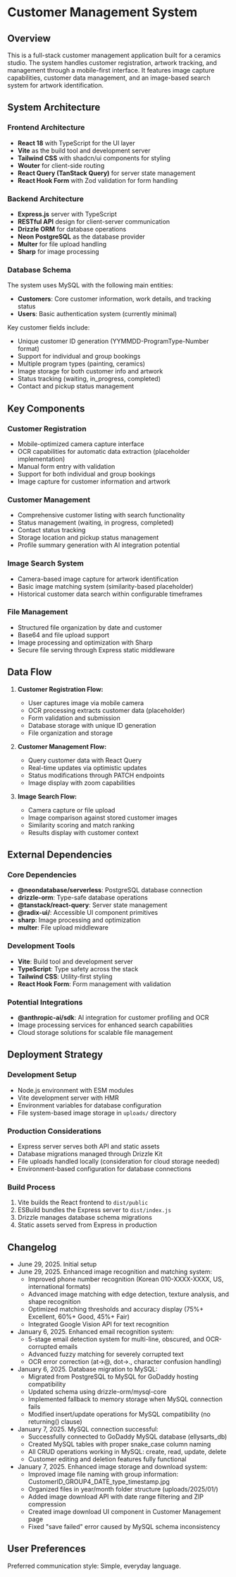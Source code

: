 # Customer Management System

## Overview

This is a full-stack customer management application built for a ceramics studio. The system handles customer registration, artwork tracking, and management through a mobile-first interface. It features image capture capabilities, customer data management, and an image-based search system for artwork identification.

## System Architecture

### Frontend Architecture
- **React 18** with TypeScript for the UI layer
- **Vite** as the build tool and development server
- **Tailwind CSS** with shadcn/ui components for styling
- **Wouter** for client-side routing
- **React Query (TanStack Query)** for server state management
- **React Hook Form** with Zod validation for form handling

### Backend Architecture
- **Express.js** server with TypeScript
- **RESTful API** design for client-server communication
- **Drizzle ORM** for database operations
- **Neon PostgreSQL** as the database provider
- **Multer** for file upload handling
- **Sharp** for image processing

### Database Schema
The system uses MySQL with the following main entities:
- **Customers**: Core customer information, work details, and tracking status
- **Users**: Basic authentication system (currently minimal)

Key customer fields include:
- Unique customer ID generation (YYMMDD-ProgramType-Number format)
- Support for individual and group bookings
- Multiple program types (painting, ceramics)
- Image storage for both customer info and artwork
- Status tracking (waiting, in_progress, completed)
- Contact and pickup status management

## Key Components

### Customer Registration
- Mobile-optimized camera capture interface
- OCR capabilities for automatic data extraction (placeholder implementation)
- Manual form entry with validation
- Support for both individual and group bookings
- Image capture for customer information and artwork

### Customer Management
- Comprehensive customer listing with search functionality
- Status management (waiting, in progress, completed)
- Contact status tracking
- Storage location and pickup status management
- Profile summary generation with AI integration potential

### Image Search System
- Camera-based image capture for artwork identification
- Basic image matching system (similarity-based placeholder)
- Historical customer data search within configurable timeframes

### File Management
- Structured file organization by date and customer
- Base64 and file upload support
- Image processing and optimization with Sharp
- Secure file serving through Express static middleware

## Data Flow

1. **Customer Registration Flow:**
   - User captures image via mobile camera
   - OCR processing extracts customer data (placeholder)
   - Form validation and submission
   - Database storage with unique ID generation
   - File organization and storage

2. **Customer Management Flow:**
   - Query customer data with React Query
   - Real-time updates via optimistic updates
   - Status modifications through PATCH endpoints
   - Image display with zoom capabilities

3. **Image Search Flow:**
   - Camera capture or file upload
   - Image comparison against stored customer images
   - Similarity scoring and match ranking
   - Results display with customer context

## External Dependencies

### Core Dependencies
- **@neondatabase/serverless**: PostgreSQL database connection
- **drizzle-orm**: Type-safe database operations
- **@tanstack/react-query**: Server state management
- **@radix-ui/**: Accessible UI component primitives
- **sharp**: Image processing and optimization
- **multer**: File upload middleware

### Development Tools
- **Vite**: Build tool and development server
- **TypeScript**: Type safety across the stack
- **Tailwind CSS**: Utility-first styling
- **React Hook Form**: Form management with validation

### Potential Integrations
- **@anthropic-ai/sdk**: AI integration for customer profiling and OCR
- Image processing services for enhanced search capabilities
- Cloud storage solutions for scalable file management

## Deployment Strategy

### Development Setup
- Node.js environment with ESM modules
- Vite development server with HMR
- Environment variables for database configuration
- File system-based image storage in `uploads/` directory

### Production Considerations
- Express server serves both API and static assets
- Database migrations managed through Drizzle Kit
- File uploads handled locally (consideration for cloud storage needed)
- Environment-based configuration for database connections

### Build Process
1. Vite builds the React frontend to `dist/public`
2. ESBuild bundles the Express server to `dist/index.js`
3. Drizzle manages database schema migrations
4. Static assets served from Express in production

## Changelog
- June 29, 2025. Initial setup
- June 29, 2025. Enhanced image recognition and matching system:
  - Improved phone number recognition (Korean 010-XXXX-XXXX, US, international formats)
  - Advanced image matching with edge detection, texture analysis, and shape recognition
  - Optimized matching thresholds and accuracy display (75%+ Excellent, 60%+ Good, 45%+ Fair)
  - Integrated Google Vision API for text recognition
- January 6, 2025. Enhanced email recognition system:
  - 5-stage email detection system for multi-line, obscured, and OCR-corrupted emails
  - Advanced fuzzy matching for severely corrupted text
  - OCR error correction (at→@, dot→., character confusion handling)
- January 6, 2025. Database migration to MySQL:
  - Migrated from PostgreSQL to MySQL for GoDaddy hosting compatibility
  - Updated schema using drizzle-orm/mysql-core
  - Implemented fallback to memory storage when MySQL connection fails
  - Modified insert/update operations for MySQL compatibility (no returning() clause)
- January 7, 2025. MySQL connection successful:
  - Successfully connected to GoDaddy MySQL database (ellysarts_db)
  - Created MySQL tables with proper snake_case column naming
  - All CRUD operations working in MySQL: create, read, update, delete
  - Customer editing and deletion features fully functional
- January 7, 2025. Enhanced image storage and download system:
  - Improved image file naming with group information: CustomerID_GROUP4_DATE_type_timestamp.jpg
  - Organized files in year/month folder structure (uploads/2025/01/)
  - Added image download API with date range filtering and ZIP compression
  - Created image download UI component in Customer Management page
  - Fixed "save failed" error caused by MySQL schema inconsistency

## User Preferences

Preferred communication style: Simple, everyday language.